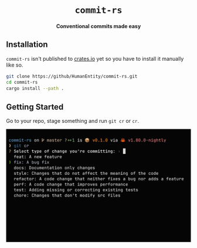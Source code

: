 <div align="center">

# `commit-rs`

#### Conventional commits made easy

</div>

## Installation

`commit-rs` isn't published to [crates.io](https://crates.io) yet so you have to install it manually like so.

```bash
git clone https://github/HumanEntity/commit-rs.git
cd commit-rs
cargo install --path .
```

## Getting Started

Go to your repo, stage something and run `git cr` or `cr`.

![Example usage screenshot](/assets/screenshot.jpg)
